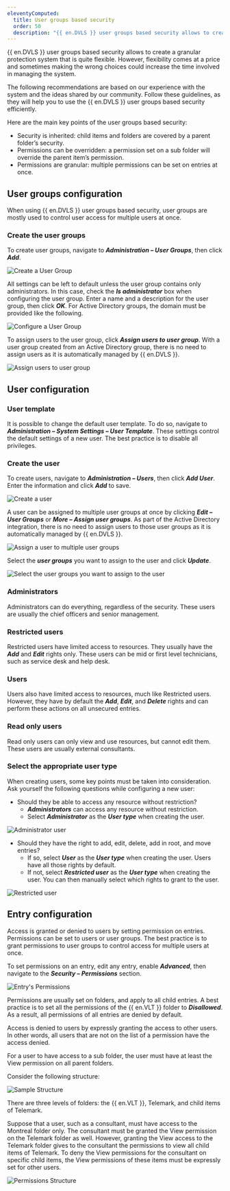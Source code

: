 ```yaml
---
eleventyComputed:
  title: User groups based security
  order: 50
  description: "{{ en.DVLS }} user groups based security allows to create a granular protection system that is quite flexible."
---
```

{{ en.DVLS }} user groups based security allows to create a granular protection system that is quite flexible. However, flexibility comes at a price and sometimes making the wrong choices could increase the time involved in managing the system.

The following recommendations are based on our experience with the system and the ideas shared by our community. Follow these guidelines, as they will help you to use the {{ en.DVLS }} user groups based security efficiently.

Here are the main key points of the user groups based security:

* Security is inherited: child items and folders are covered by a parent folder’s security.
* Permissions can be overridden: a permission set on a sub folder will override the parent item’s permission.
* Permissions are granular: multiple permissions can be set on entries at once.

## User groups configuration
When using {{ en.DVLS }} user groups based security, user groups are mostly used to control user access for multiple users at once.
### Create the user groups
To create user groups, navigate to ***Administration – User Groups***, then click ***Add***.

![Create a User Group](https://cdnweb.devolutions.net/docs/DVLS6041_2024_1.png)

All settings can be left to default unless the user group contains only administrators. In this case, check the ***Is administrator*** box when configuring the user group. Enter a name and a description for the user group, then click ***OK***. For Active Directory groups, the domain must be provided like the following.

![Configure a User Group](https://cdnweb.devolutions.net/docs/DVLS6042_2024_1.png)

To assign users to the user group, click ***Assign users to user group***. With a user group created from an Active Directory group, there is no need to assign users as it is automatically managed by {{ en.DVLS }}.

![Assign users to user group](https://cdnweb.devolutions.net/docs/DVLS6043_2024_1.png)

## User configuration
### User template
It is possible to change the default user template. To do so, navigate to ***Administration – System Settings – User Template***. These settings control the default settings of a new user. The best practice is to disable all privileges.
### Create the user
To create users, navigate to ***Administration – Users***, then click ***Add User***. Enter the information and click ***Add*** to save.

![Create a user](https://cdnweb.devolutions.net/docs/DVLS6044_2024_1.png)

A user can be assigned to multiple user groups at once by clicking ***Edit – User Groups*** or ***More – Assign user groups***. As part of the Active Directory integration, there is no need to assign users to those user groups as it is automatically managed by {{ en.DVLS }}.

![Assign a user to multiple user groups](https://cdnweb.devolutions.net/docs/DVLS6046_2024_1.png)

Select the ***user groups*** you want to assign to the user and click ***Update***.

![Select the user groups you want to assign to the user](https://cdnweb.devolutions.net/docs/DVLS6047_2024_1.png)

### Administrators
Administrators can do everything, regardless of the security. These users are usually the chief officers and senior management.
### Restricted users
Restricted users have limited access to resources. They usually have the ***Add*** and ***Edit*** rights only. These users can be mid or first level technicians, such as service desk and help desk.
### Users
Users also have limited access to resources, much like Restricted users. However, they have by default the ***Add***, ***Edit***, and ***Delete*** rights and can perform these actions on all unsecured entries.
### Read only users
Read only users can only view and use resources, but cannot edit them. These users are usually external consultants.
### Select the appropriate user type
When creating users, some key points must be taken into consideration. Ask yourself the following questions while configuring a new user:

* Should they be able to access any resource without restriction?
    * ***Administrators*** can access any resource without restriction.
    * Select ***Administrator*** as the ***User type*** when creating the user.

![Administrator user](https://cdnweb.devolutions.net/docs/DVLS6048_2024_1.png)

* Should they have the right to add, edit, delete, add in root, and move entries?
    * If so, select ***User*** as the ***User type*** when creating the user. Users have all those rights by default.
    * If not, select ***Restricted user*** as the ***User type*** when creating the user. You can then manually select which rights to grant to the user.

![Restricted user](https://cdnweb.devolutions.net/docs/DVLS6050_2024_1.png)

## Entry configuration
Access is granted or denied to users by setting permission on entries. Permissions can be set to users or user groups. The best practice is to grant permissions to user groups to control access for multiple users at once.

To set permissions on an entry, edit any entry, enable ***Advanced***, then navigate to the ***Security – Permissions*** section.

![Entry's Permissions](https://cdnweb.devolutions.net/docs/DVLS6053_2024_1.png)

Permissions are usually set on folders, and apply to all child entries. A best practice is to set all the permissions of the {{ en.VLT }} folder to ***Disallowed***. As a result, all permissions of all entries are denied by default.

Access is denied to users by expressly granting the access to other users. In other words, all users that are not on the list of a permission have the access denied.

For a user to have access to a sub folder, the user must have at least the View permission on all parent folders.

Consider the following structure:

![Sample Structure](https://cdnweb.devolutions.net/docs/docs_en_server_clip8044.png)

There are three levels of folders: the {{ en.VLT }}, Telemark, and child items of Telemark.

Suppose that a user, such as a consultant, must have access to the Montreal folder only. The consultant must be granted the View permission on the Telemark folder as well. However, granting the View access to the Telemark folder gives to the consultant the permissions to view all child items of Telemark. To deny the View permissions for the consultant on specific child items, the View permissions of these items must be expressly set for other users.

![Permissions Structure](https://cdnweb.devolutions.net/docs/docs_en_server_clip8045.png)
